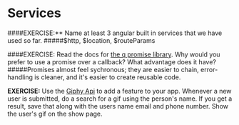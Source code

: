 # Services

####EXERCISE:** Name at least 3 angular built in services that we have used so far.
#####$http, $location, $routeParams

####EXERCISE: Read the docs for [the q promise library](https://github.com/kriskowal/q).  Why would you prefer to use a promise over a callback?  What advantage does it have?
#####Promises almost feel sychronous; they are easier to chain, error-handling is cleaner, and it's easier to create reusable code.


**EXERCISE:** Use the [Giphy Api](https://github.com/Giphy/GiphyAPI) to add a feature to your app.  Whenever a new user is submitted, do a search for a gif using the person's name.  If you get a result, save that along with the users name email and phone number.  Show the user's gif on the show page.
